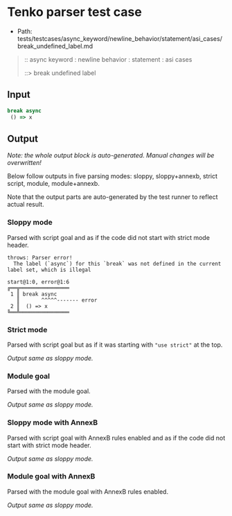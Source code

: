 # Tenko parser test case

- Path: tests/testcases/async_keyword/newline_behavior/statement/asi_cases/break_undefined_label.md

> :: async keyword : newline behavior : statement : asi cases
>
> ::> break undefined label

## Input

`````js
break async 
 () => x
`````

## Output

_Note: the whole output block is auto-generated. Manual changes will be overwritten!_

Below follow outputs in five parsing modes: sloppy, sloppy+annexb, strict script, module, module+annexb.

Note that the output parts are auto-generated by the test runner to reflect actual result.

### Sloppy mode

Parsed with script goal and as if the code did not start with strict mode header.

`````
throws: Parser error!
  The label (`async`) for this `break` was not defined in the current label set, which is illegal

start@1:0, error@1:6
╔══╦════════════════
 1 ║ break async
   ║       ^^^^^------- error
 2 ║  () => x
╚══╩════════════════

`````

### Strict mode

Parsed with script goal but as if it was starting with `"use strict"` at the top.

_Output same as sloppy mode._

### Module goal

Parsed with the module goal.

_Output same as sloppy mode._

### Sloppy mode with AnnexB

Parsed with script goal with AnnexB rules enabled and as if the code did not start with strict mode header.

_Output same as sloppy mode._

### Module goal with AnnexB

Parsed with the module goal with AnnexB rules enabled.

_Output same as sloppy mode._
